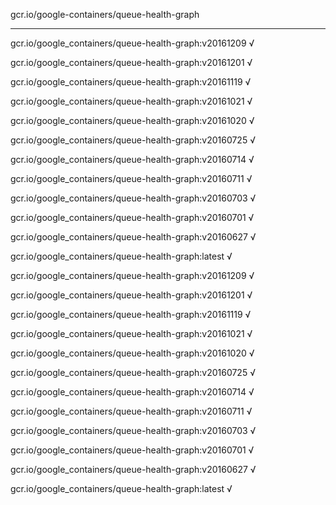 gcr.io/google-containers/queue-health-graph 

----
gcr.io/google_containers/queue-health-graph:v20161209 √

gcr.io/google_containers/queue-health-graph:v20161201 √

gcr.io/google_containers/queue-health-graph:v20161119 √

gcr.io/google_containers/queue-health-graph:v20161021 √

gcr.io/google_containers/queue-health-graph:v20161020 √

gcr.io/google_containers/queue-health-graph:v20160725 √

gcr.io/google_containers/queue-health-graph:v20160714 √

gcr.io/google_containers/queue-health-graph:v20160711 √

gcr.io/google_containers/queue-health-graph:v20160703 √

gcr.io/google_containers/queue-health-graph:v20160701 √

gcr.io/google_containers/queue-health-graph:v20160627 √

gcr.io/google_containers/queue-health-graph:latest √

gcr.io/google_containers/queue-health-graph:v20161209 √

gcr.io/google_containers/queue-health-graph:v20161201 √

gcr.io/google_containers/queue-health-graph:v20161119 √

gcr.io/google_containers/queue-health-graph:v20161021 √

gcr.io/google_containers/queue-health-graph:v20161020 √

gcr.io/google_containers/queue-health-graph:v20160725 √

gcr.io/google_containers/queue-health-graph:v20160714 √

gcr.io/google_containers/queue-health-graph:v20160711 √

gcr.io/google_containers/queue-health-graph:v20160703 √

gcr.io/google_containers/queue-health-graph:v20160701 √

gcr.io/google_containers/queue-health-graph:v20160627 √

gcr.io/google_containers/queue-health-graph:latest √

